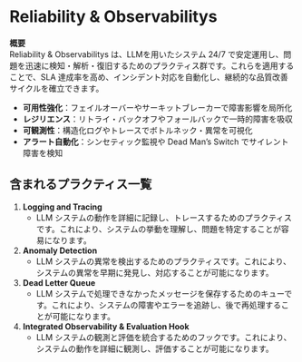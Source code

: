 # Reliability & Observabilitys

**概要**  
Reliability & Observabilitys は、LLMを用いたシステム 24/7 で安定運用し、問題を迅速に検知・解析・復旧するためのプラクティス群です。これらを適用することで、SLA 達成率を高め、インシデント対応を自動化し、継続的な品質改善サイクルを確立できます。

- **可用性強化**：フェイルオーバーやサーキットブレーカーで障害影響を局所化  
- **レジリエンス**：リトライ・バックオフやフォールバックで一時的障害を吸収  
- **可観測性**：構造化ログやトレースでボトルネック・異常を可視化  
- **アラート自動化**：シンセティック監視や Dead Man’s Switch でサイレント障害を検知  

## 含まれるプラクティス一覧

1. **Logging and Tracing**
   - LLM システムの動作を詳細に記録し、トレースするためのプラクティスです。これにより、システムの挙動を理解し、問題を特定することが容易になります。
2. **Anomaly Detection**
   - LLM システムの異常を検出するためのプラクティスです。これにより、システムの異常を早期に発見し、対応することが可能になります。
3. **Dead Letter Queue**
   - LLM システムで処理できなかったメッセージを保存するためのキューです。これにより、システムの障害やエラーを追跡し、後で再処理することが可能になります。
4. **Integrated Observability & Evaluation Hook**
   - LLM システムの観測と評価を統合するためのフックです。これにより、システムの動作を詳細に観測し、評価することが可能になります。
